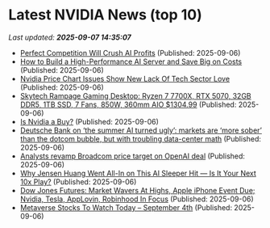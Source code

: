 # Latest NVIDIA News (top 10)
_Last updated: **2025-09-07 14:35:07**_

- [Perfect Competition Will Crush AI Profits](https://dailyreckoning.com/perfect-competition-will-crush-ai-profits/) (Published: 2025-09-06)
- [How to Build a High-Performance AI Server and Save Big on Costs](https://www.geeky-gadgets.com/how-to-build-a-high-performance-ai-server-and-save-big-on-costs/) (Published: 2025-09-06)
- [Nvidia Price Chart Issues Show New Lack Of Tech Sector Love](https://www.forbes.com/sites/johnnavin/2025/09/06/nvidia-price-chart-issues-show-new-lack-of-tech-sector-love/) (Published: 2025-09-06)
- [Skytech Rampage Gaming Desktop: Ryzen 7 7700X, RTX 5070, 32GB DDR5, 1TB SSD, 7 Fans, 850W, 360mm AIO $1304.99](https://slickdeals.net/f/18585958-skytech-rampage-gaming-desktop-ryzen-7-7700x-rtx-5070-32gb-ddr5-1tb-ssd-7-fans-850w-360mm-aio-1304-99) (Published: 2025-09-06)
- [Is Nvidia a Buy?](https://biztoc.com/x/103bb38847a894a0) (Published: 2025-09-06)
- [Deutsche Bank on ‘the summer AI turned ugly’: markets are ‘more sober’ than the dotcom bubble, but with troubling data-center math](https://fortune.com/2025/09/06/ai-bubble-overvalued-stocks-deutsche-bank-data-center-math-capex-roi/) (Published: 2025-09-06)
- [Analysts revamp Broadcom price target on OpenAI deal](https://biztoc.com/x/5636e126005ba4e1) (Published: 2025-09-06)
- [Why Jensen Huang Went All-In on This AI Sleeper Hit — Is It Your Next 10x Play?](https://biztoc.com/x/6e87ca74579feecb) (Published: 2025-09-06)
- [Dow Jones Futures: Market Wavers At Highs, Apple iPhone Event Due; Nvidia, Tesla, AppLovin, Robinhood In Focus](https://biztoc.com/x/b0ee04f771a3a08f) (Published: 2025-09-06)
- [Metaverse Stocks To Watch Today – September 4th](https://www.etfdailynews.com/2025/09/06/metaverse-stocks-to-watch-today-september-4th/) (Published: 2025-09-06)
